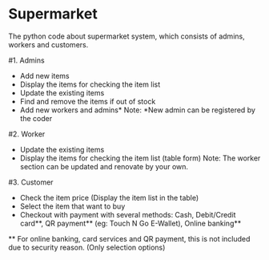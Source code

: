 # Supermarket
The python code about supermarket system, which consists of admins, workers and customers.

#1. Admins
- Add new items
- Display the items for checking the item list
- Update the existing items
- Find and remove the items if out of stock
- Add new workers and admins*
Note: *New admin can be registered by the coder

#2. Worker
- Update the existing items
- Display the items for checking the item list (table form)
Note: The worker section can be updated and renovate by your own.

#3. Customer
- Check the item price (Display the item list in the table)
- Select the item that want to buy
- Checkout with payment with several methods: Cash, Debit/Credit card**, QR payment** (eg: Touch N Go E-Wallet), Online banking**

** For online banking, card services and QR payment, this is not included due to security reason. (Only selection options)
